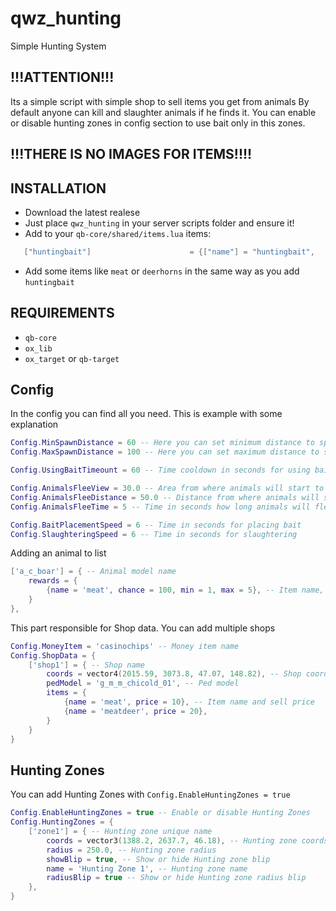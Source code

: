 # qwz_hunting
Simple Hunting System

## !!!ATTENTION!!!

Its a simple script with simple shop to sell items you get from animals
By default anyone can kill and slaughter animals if he finds it.
You can enable or disable hunting zones in config section to use bait only in this zones.

##  !!!THERE IS NO IMAGES FOR ITEMS!!!!

## INSTALLATION
 - Download the latest realese
 - Just place `qwz_hunting` in your server scripts folder and ensure it!
 - Add to your `qb-core/shared/items.lua` items:
 ```lua
 	["huntingbait"] 		 			 = {["name"] = "huntingbait",       	    	["label"] = "Hunt Bait",	 ["weight"] = 150, 		["type"] = "item", 		["image"] = "huntingbait.png", 			["unique"] = false, 	["useable"] = true, 	["shouldClose"] = true,   ["combinable"] = nil,   ["description"] = "Hunting Bait"},
 ```
 - Add some items like `meat` or `deerhorns` in the same way as you add `huntingbait`

## REQUIREMENTS
 - `qb-core`
 - `ox_lib`
 - `ox_target` or `qb-target`

## Config

In the config you can find all you need. This is example with some explanation

```lua
Config.MinSpawnDistance = 60 -- Here you can set minimum distance to spawn an animal
Config.MaxSpawnDistance = 100 -- Here you can set maximum distance to spawn an animal

Config.UsingBaitTimeount = 60 -- Time cooldown in seconds for using bait

Config.AnimalsFleeView = 30.0 -- Area from where animals will start to flee
Config.AnimalsFleeDistance = 50.0 -- Distance from where animals will start to flee
Config.AnimalsFleeTime = 5 -- Time in seconds how long animals will fleeing

Config.BaitPlacementSpeed = 6 -- Time in seconds for placing bait
Config.SlaughteringSpeed = 6 -- Time in seconds for slaughtering
```

Adding an animal to list

```lua
['a_c_boar'] = { -- Animal model name
    rewards = {
        {name = 'meat', chance = 100, min = 1, max = 5}, -- Item name, chance to get, min and max amount
    }
},
```

This part responsible for Shop data. You can add multiple shops

```lua
Config.MoneyItem = 'casinochips' -- Money item name
Config.ShopData = {
    ['shop1'] = { -- Shop name
        coords = vector4(2015.59, 3073.8, 47.07, 148.82), -- Shop coords
        pedModel = 'g_m_m_chicold_01', -- Ped model
        items = {
            {name = 'meat', price = 10}, -- Item name and sell price
            {name = 'meatdeer', price = 20},
        }
    }
}
```

## Hunting Zones

You can add Hunting Zones with `Config.EnableHuntingZones = true`

```lua
Config.EnableHuntingZones = true -- Enable or disable Hunting Zones
Config.HuntingZones = {
    ['zone1'] = { -- Hunting zone unique name
        coords = vector3(1388.2, 2637.7, 46.18), -- Hunting zone coords
        radius = 250.0, -- Hunting zone radius
        showBlip = true, -- Show or hide Hunting zone blip
        name = 'Hunting Zone 1', -- Hunting zone name
        radiusBlip = true -- Show or hide Hunting zone radius blip
    },
}
```
